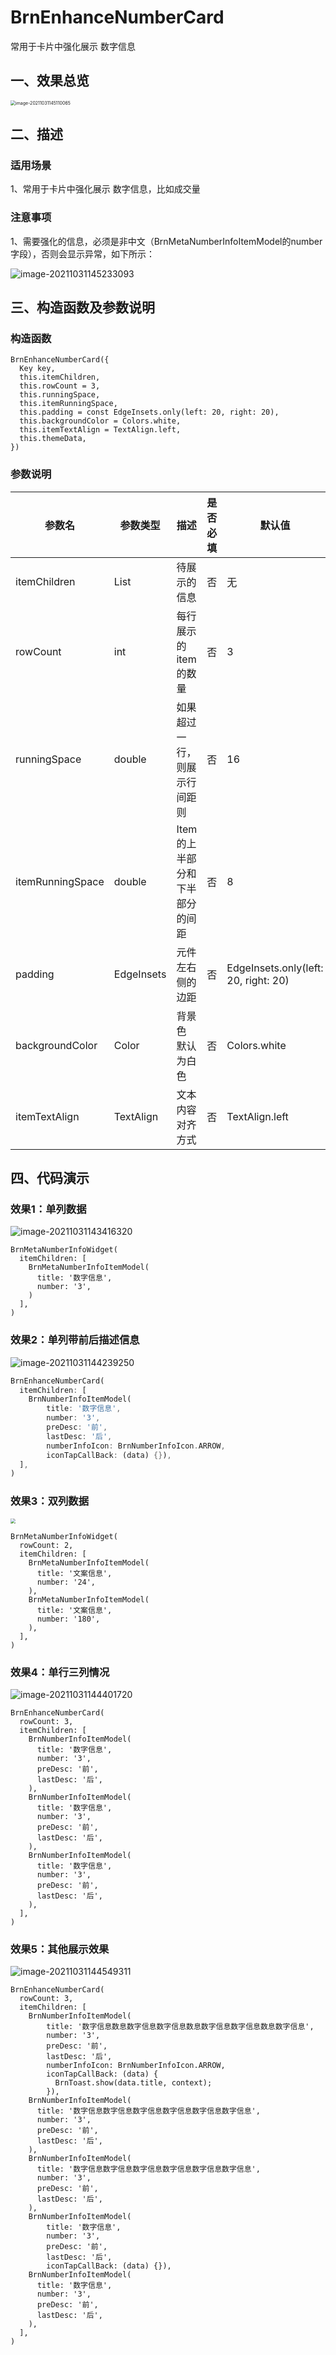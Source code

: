 # BrnEnhanceNumberCard
常用于卡片中强化展示 数字信息

## 一、效果总览



<img src="./img/BrnEnhanceNumberCardIntro.png" alt="image-20211031145110065" style="zoom:50%;" /> 



## 二、描述

### 适用场景

1、常用于卡片中强化展示 数字信息，比如成交量

### **注意事项**

1、需要强化的信息，必须是非中文（BrnMetaNumberInfoItemModel的number 字段），否则会显示异常，如下所示：

![image-20211031145233093](./img/BrnEnhanceNumberCardIntro1.png) 



## 三、构造函数及参数说明

### 构造函数

```
BrnEnhanceNumberCard({
  Key key,
  this.itemChildren,
  this.rowCount = 3,
  this.runningSpace,
  this.itemRunningSpace,
  this.padding = const EdgeInsets.only(left: 20, right: 20),
  this.backgroundColor = Colors.white,
  this.itemTextAlign = TextAlign.left,
  this.themeData,
})
```
### 参数说明

| **参数名** | **参数类型** | **描述** | **是否必填** | **默认值** |
| --- | --- | --- | --- | --- |
| itemChildren | List | 待展示的信息 | 否 | 无 |
| rowCount | int | 每行展示的item的数量 | 否 | 3 |
| runningSpace | double | 如果超过一行，则展示行间距则 | 否 | 16 |
| itemRunningSpace | double | Item的上半部分和下半部分的间距 | 否 | 8 |
| padding | EdgeInsets | 元件左右侧的边距 | 否 | EdgeInsets.only(left: 20, right: 20) |
| backgroundColor | Color | 背景色 默认为白色 | 否 | Colors.white |
| itemTextAlign | TextAlign | 文本内容对齐方式 | 否 | TextAlign.left |



## 四、代码演示

### 效果1：单列数据

![image-20211031143416320](./img/BrnEnhanceNumberCardDemo1.png) 

```
BrnMetaNumberInfoWidget(
  itemChildren: [
    BrnMetaNumberInfoItemModel(
      title: '数字信息',
      number: '3',
    )
  ],
)
```



### 效果2：单列带前后描述信息

![image-20211031144239250](./img/BrnEnhanceNumberCardDemo2.png) 

```dart
BrnEnhanceNumberCard(
  itemChildren: [
    BrnNumberInfoItemModel(
        title: '数字信息',
        number: '3',
        preDesc: '前',
        lastDesc: '后',
        numberInfoIcon: BrnNumberInfoIcon.ARROW,
        iconTapCallBack: (data) {}),
  ],
)
```



### 效果3：双列数据

<img src="./img/BrnEnhanceNumberCardDemo3.png" style="zoom:50%;" /> 

```
BrnMetaNumberInfoWidget(
  rowCount: 2,
  itemChildren: [
    BrnMetaNumberInfoItemModel(
      title: '文案信息',
      number: '24',
    ),
    BrnMetaNumberInfoItemModel(
      title: '文案信息',
      number: '180',
    ),
  ],
)
```



### 效果4：单行三列情况

![image-20211031144401720](./img/BrnEnhanceNumberCardDemo4.png) 

```
BrnEnhanceNumberCard(
  rowCount: 3,
  itemChildren: [
    BrnNumberInfoItemModel(
      title: '数字信息',
      number: '3',
      preDesc: '前',
      lastDesc: '后',
    ),
    BrnNumberInfoItemModel(
      title: '数字信息',
      number: '3',
      preDesc: '前',
      lastDesc: '后',
    ),
    BrnNumberInfoItemModel(
      title: '数字信息',
      number: '3',
      preDesc: '前',
      lastDesc: '后',
    ),
  ],
)
```



### 效果5：其他展示效果

![image-20211031144549311](./img/BrnEnhanceNumberCardDemo5.png) 
```
BrnEnhanceNumberCard(
  rowCount: 3,
  itemChildren: [
    BrnNumberInfoItemModel(
        title: '数字信息数息数字信息数字信息数息数字信息数字信息数息数字信息',
        number: '3',
        preDesc: '前',
        lastDesc: '后',
        numberInfoIcon: BrnNumberInfoIcon.ARROW,
        iconTapCallBack: (data) {
          BrnToast.show(data.title, context);
        }),
    BrnNumberInfoItemModel(
      title: '数字信息数字信息数字信息数字信息数字信息数字信息',
      number: '3',
      preDesc: '前',
      lastDesc: '后',
    ),
    BrnNumberInfoItemModel(
      title: '数字信息数字信息数字信息数字信息数字信息数字信息',
      number: '3',
      preDesc: '前',
      lastDesc: '后',
    ),
    BrnNumberInfoItemModel(
        title: '数字信息',
        number: '3',
        preDesc: '前',
        lastDesc: '后',
        iconTapCallBack: (data) {}),
    BrnNumberInfoItemModel(
      title: '数字信息',
      number: '3',
      preDesc: '前',
      lastDesc: '后',
    ),
  ],
)
```

